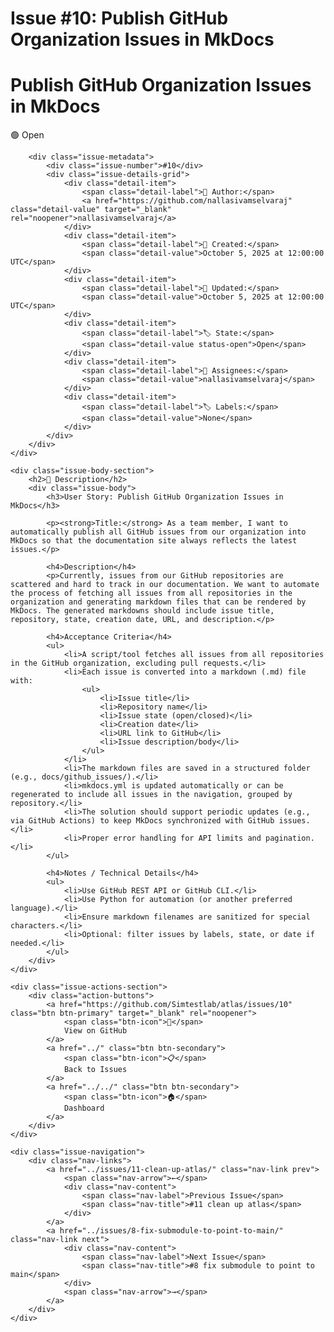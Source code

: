 # Issue #10: Publish GitHub Organization Issues in MkDocs

<div class="issue-page">
    <div class="issue-header-section">
        <div class="issue-title-row">
            <h1 class="issue-title">Publish GitHub Organization Issues in MkDocs</h1>
            <span class="issue-status-badge open">🟢 Open</span>
        </div>
        
        <div class="issue-metadata">
            <div class="issue-number">#10</div>
            <div class="issue-details-grid">
                <div class="detail-item">
                    <span class="detail-label">👤 Author:</span>
                    <a href="https://github.com/nallasivamselvaraj" class="detail-value" target="_blank" rel="noopener">nallasivamselvaraj</a>
                </div>
                <div class="detail-item">
                    <span class="detail-label">📅 Created:</span>
                    <span class="detail-value">October 5, 2025 at 12:00:00 UTC</span>
                </div>
                <div class="detail-item">
                    <span class="detail-label">🔄 Updated:</span>
                    <span class="detail-value">October 5, 2025 at 12:00:00 UTC</span>
                </div>
                <div class="detail-item">
                    <span class="detail-label">🏷️ State:</span>
                    <span class="detail-value status-open">Open</span>
                </div>
                <div class="detail-item">
                    <span class="detail-label">👥 Assignees:</span>
                    <span class="detail-value">nallasivamselvaraj</span>
                </div>
                <div class="detail-item">
                    <span class="detail-label">🏷️ Labels:</span>
                    <span class="detail-value">None</span>
                </div>
            </div>
        </div>
    </div>

    <div class="issue-body-section">
        <h2>📝 Description</h2>
        <div class="issue-body">
            <h3>User Story: Publish GitHub Organization Issues in MkDocs</h3>
            
            <p><strong>Title:</strong> As a team member, I want to automatically publish all GitHub issues from our organization into MkDocs so that the documentation site always reflects the latest issues.</p>
            
            <h4>Description</h4>
            <p>Currently, issues from our GitHub repositories are scattered and hard to track in our documentation. We want to automate the process of fetching all issues from all repositories in the organization and generating markdown files that can be rendered by MkDocs. The generated markdowns should include issue title, repository, state, creation date, URL, and description.</p>
            
            <h4>Acceptance Criteria</h4>
            <ul>
                <li>A script/tool fetches all issues from all repositories in the GitHub organization, excluding pull requests.</li>
                <li>Each issue is converted into a markdown (.md) file with:
                    <ul>
                        <li>Issue title</li>
                        <li>Repository name</li>
                        <li>Issue state (open/closed)</li>
                        <li>Creation date</li>
                        <li>URL link to GitHub</li>
                        <li>Issue description/body</li>
                    </ul>
                </li>
                <li>The markdown files are saved in a structured folder (e.g., docs/github_issues/).</li>
                <li>mkdocs.yml is updated automatically or can be regenerated to include all issues in the navigation, grouped by repository.</li>
                <li>The solution should support periodic updates (e.g., via GitHub Actions) to keep MkDocs synchronized with GitHub issues.</li>
                <li>Proper error handling for API limits and pagination.</li>
            </ul>
            
            <h4>Notes / Technical Details</h4>
            <ul>
                <li>Use GitHub REST API or GitHub CLI.</li>
                <li>Use Python for automation (or another preferred language).</li>
                <li>Ensure markdown filenames are sanitized for special characters.</li>
                <li>Optional: filter issues by labels, state, or date if needed.</li>
            </ul>
        </div>
    </div>

    <div class="issue-actions-section">
        <div class="action-buttons">
            <a href="https://github.com/Simtestlab/atlas/issues/10" class="btn btn-primary" target="_blank" rel="noopener">
                <span class="btn-icon">🔗</span>
                View on GitHub
            </a>
            <a href="../" class="btn btn-secondary">
                <span class="btn-icon">📋</span>
                Back to Issues
            </a>
            <a href="../../" class="btn btn-secondary">
                <span class="btn-icon">🏠</span>
                Dashboard
            </a>
        </div>
    </div>

    <div class="issue-navigation">
        <div class="nav-links">
            <a href="../issues/11-clean-up-atlas/" class="nav-link prev">
                <span class="nav-arrow">←</span>
                <div class="nav-content">
                    <span class="nav-label">Previous Issue</span>
                    <span class="nav-title">#11 clean up atlas</span>
                </div>
            </a>
            <a href="../issues/8-fix-submodule-to-point-to-main/" class="nav-link next">
                <div class="nav-content">
                    <span class="nav-label">Next Issue</span>
                    <span class="nav-title">#8 fix submodule to point to main</span>
                </div>
                <span class="nav-arrow">→</span>
            </a>
        </div>
    </div>
</div>